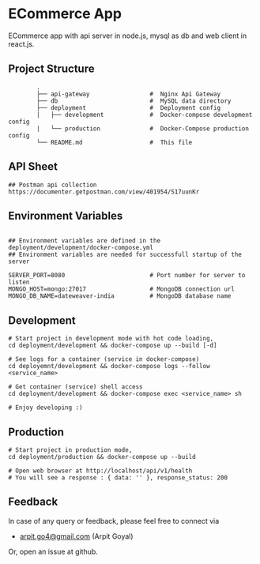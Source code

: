 

# ECommerce App
ECommerce app with api server in node.js, mysql as db and web client in react.js.

## Project Structure
```
        .
        ├── api-gateway                 #  Nginx Api Gateway
        ├── db                          #  MySQL data directory
        ├── deployment                  #  Deployment config
        |   ├── development             #  Docker-compose development config
        |   └── production              #  Docker-Compose production config
        └── README.md                   #  This file
```

## API Sheet
```
## Postman api collection
https://documenter.getpostman.com/view/401954/S17uunKr

```

## Environment Variables
```

## Environment variables are defined in the deployment/development/docker-compose.yml
## Environment variables are needed for successfull startup of the server

SERVER_PORT=8080                        # Port number for server to listen
MONGO_HOST=mongo:27017                  # MongoDB connection url
MONGO_DB_NAME=dateweaver-india          # MongoDB database name

```


## Development
```
# Start project in development mode with hot code loading,
cd deployment/development && docker-compose up --build [-d]

# See logs for a container (service in docker-compose)
cd deployemnt/development && docker-compose logs --follow <service_name>

# Get container (service) shell access
cd deployment/development && docker-compose exec <service_name> sh

# Enjoy developing :)
```

## Production
```
# Start project in production mode,
cd deployment/production && docker-compose up --build

# Open web browser at http://localhost/api/v1/health
# You will see a response : { data: '' }, response_status: 200
```


## Feedback
In case of any query or feedback, please feel free to connect via
* arpit.go4@gmail.com (Arpit Goyal)

Or, open an issue at github.